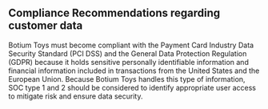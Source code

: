 ## Compliance Recommendations regarding customer data
Botium Toys must become compliant with the Payment Card Industry Data Security Standard (PCI DSS) and the General Data Protection Regulation (GDPR) because it holds sensitive personally identifiable information and financial information included in transactions from the United States and the European Union. Because Botium Toys handles this type of information, SOC type 1 and 2 should be considered to identify appropriate user access to mitigate risk and ensure data security.
